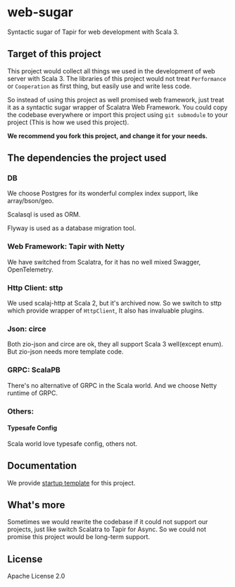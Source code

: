 # web-sugar
Syntactic sugar of Tapir for web development with Scala 3.
## Target of this project
This project would collect all things we used in the development of web server with Scala 3. The libraries of this project would not treat `Performance` or `Cooperation` as first thing, but easily use and write less code. 

So instead of using this project as well promised web framework, just treat it as a syntactic sugar wrapper of Scalatra Web Framework. You could copy the codebase everywhere or import this project using `git submodule` to your project (This is how we used this project). 

**We recommend you fork this project, and change it for your needs.**

## The dependencies the project used
### DB
We choose Postgres for its wonderful complex index support, like array/bson/geo. 

Scalasql is used as ORM.

Flyway is used as a database migration tool.

### Web Framework: Tapir with Netty
We have switched from Scalatra, for it has no well mixed Swagger, OpenTelemetry.
### Http Client: sttp
We used scalaj-http at Scala 2, but it's archived now. So we switch to sttp which provide wrapper of `HttpClient`, It also has invaluable plugins.
### Json:  circe
Both zio-json and circe are ok, they all support Scala 3 well(except enum). But zio-json needs more template code.
### GRPC: ScalaPB
There's no alternative of GRPC in the Scala world. And we choose Netty runtime of GRPC.
### Others:
#### Typesafe Config
Scala world love typesafe config, others not.

## Documentation
We provide [startup template](https://github.com/ForNetCode/web-sugar-startup) for this project.

## What's more
Sometimes we would rewrite the codebase if it could not support our projects, just like switch Scalatra to Tapir for Async. So we could not promise this project would be long-term support.

## License
Apache License 2.0
